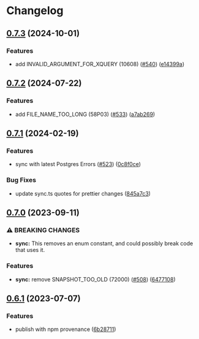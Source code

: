 # Changelog

## [0.7.3](https://github.com/nihalgonsalves/pg-error-enum/compare/pg-error-enum-v0.7.2...pg-error-enum-v0.7.3) (2024-10-01)


### Features

* add INVALID_ARGUMENT_FOR_XQUERY (10608) ([#540](https://github.com/nihalgonsalves/pg-error-enum/issues/540)) ([e14399a](https://github.com/nihalgonsalves/pg-error-enum/commit/e14399ab41eaa87717476559f39571da8d486f39))

## [0.7.2](https://github.com/nihalgonsalves/pg-error-enum/compare/pg-error-enum-v0.7.1...pg-error-enum-v0.7.2) (2024-07-22)


### Features

* add FILE_NAME_TOO_LONG (58P03) ([#533](https://github.com/nihalgonsalves/pg-error-enum/issues/533)) ([a7ab269](https://github.com/nihalgonsalves/pg-error-enum/commit/a7ab269182e674fa9a92e0c4e7d5ed866a1742ab))

## [0.7.1](https://github.com/nihalgonsalves/pg-error-enum/compare/pg-error-enum-v0.7.0...pg-error-enum-v0.7.1) (2024-02-19)


### Features

* sync with latest Postgres Errors ([#523](https://github.com/nihalgonsalves/pg-error-enum/issues/523)) ([0c8f0ce](https://github.com/nihalgonsalves/pg-error-enum/commit/0c8f0cedf6b3adac63bdae64541e63cd52fa7f28))


### Bug Fixes

* update sync.ts quotes for prettier changes ([845a7c3](https://github.com/nihalgonsalves/pg-error-enum/commit/845a7c34cb9ec9049be545ad7c7963d6964fd83b))

## [0.7.0](https://github.com/nihalgonsalves/pg-error-enum/compare/v0.6.1...v0.7.0) (2023-09-11)


### ⚠ BREAKING CHANGES

* **sync:** This removes an enum constant, and could possibly break code that uses it.

### Features

* **sync:** remove SNAPSHOT_TOO_OLD (72000) ([#508](https://github.com/nihalgonsalves/pg-error-enum/issues/508)) ([6477108](https://github.com/nihalgonsalves/pg-error-enum/commit/64771080dc044beff5a48a123f0e2cd07ffe4ccf))

## [0.6.1](https://github.com/nihalgonsalves/pg-error-enum/compare/v0.6.0...v0.6.1) (2023-07-07)


### Features

* publish with npm provenance ([6b28711](https://github.com/nihalgonsalves/pg-error-enum/commit/6b287114058d58cc5616864eaccd06c516ecbf68))
